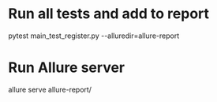 # Run all tests and add to report
pytest main_test_register.py --alluredir=allure-report
 
# Run Allure server
allure serve allure-report/

